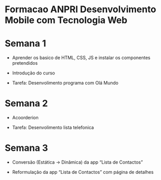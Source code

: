# Formacao ANPRI Desenvolvimento Mobile com Tecnologia Web

# Semana 1

- Aprender os basico de HTML, CSS, JS e instalar os componentes pretendidos

- Introdução do curso

- Tarefa: Desenvolimento programa com Olá Mundo

#

# Semana 2

-   Acoorderion
    
-   Tarefa: Desenvolimento lista telefonica

#

# Semana 3

-   Conversão (Estática -> Dinâmica) da app “Lista de Contactos”
    
-   Reformulação da app “Lista de Contactos” com página de detalhes 
